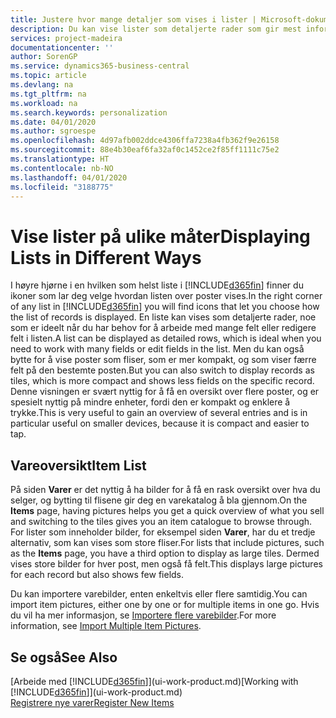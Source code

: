```yaml
---
title: Justere hvor mange detaljer som vises i lister | Microsoft-dokumentasjon
description: Du kan vise lister som detaljerte rader som gir mest informasjon, eller som fliser som det går raskt å se gjennom og kan inkludere miniatyrbilder.
services: project-madeira
documentationcenter: ''
author: SorenGP
ms.service: dynamics365-business-central
ms.topic: article
ms.devlang: na
ms.tgt_pltfrm: na
ms.workload: na
ms.search.keywords: personalization
ms.date: 04/01/2020
ms.author: sgroespe
ms.openlocfilehash: 4d97afb002ddce4306ffa7238a4fb362f9e26158
ms.sourcegitcommit: 88e4b30eaf6fa32af0c1452ce2f85ff1111c75e2
ms.translationtype: HT
ms.contentlocale: nb-NO
ms.lasthandoff: 04/01/2020
ms.locfileid: "3188775"
---
```

# <a name="displaying-lists-in-different-ways"></a><span data-ttu-id="366b3-103">Vise lister på ulike måter</span><span class="sxs-lookup"><span data-stu-id="366b3-103">Displaying Lists in Different Ways</span></span>
<span data-ttu-id="366b3-104">I høyre hjørne i en hvilken som helst liste i [!INCLUDE[d365fin](includes/d365fin_md.md)] finner du ikoner som lar deg velge hvordan listen over poster vises.</span><span class="sxs-lookup"><span data-stu-id="366b3-104">In the right corner of any list in [!INCLUDE[d365fin](includes/d365fin_md.md)] you will find icons that let you choose how the list of records is displayed.</span></span> <span data-ttu-id="366b3-105">En liste kan vises som detaljerte rader, noe som er ideelt når du har behov for å arbeide med mange felt eller redigere felt i listen.</span><span class="sxs-lookup"><span data-stu-id="366b3-105">A list can be displayed as detailed rows, which is ideal when you need to work with many fields or edit fields in the list.</span></span> <span data-ttu-id="366b3-106">Men du kan også bytte for å vise poster som fliser, som er mer kompakt, og som viser færre felt på den bestemte posten.</span><span class="sxs-lookup"><span data-stu-id="366b3-106">But you can also switch to display records as tiles, which is more compact and shows less fields on the specific record.</span></span> <span data-ttu-id="366b3-107">Denne visningen er svært nyttig for å få en oversikt over flere poster, og er spesielt nyttig på mindre enheter, fordi den er kompakt og enklere å trykke.</span><span class="sxs-lookup"><span data-stu-id="366b3-107">This is very useful to gain an overview of several entries and is in particular useful on smaller devices, because it is compact and easier to tap.</span></span>

## <a name="item-list"></a><span data-ttu-id="366b3-108">Vareoversikt</span><span class="sxs-lookup"><span data-stu-id="366b3-108">Item List</span></span>
<span data-ttu-id="366b3-109">På siden **Varer** er det nyttig å ha bilder for å få en rask oversikt over hva du selger, og bytting til flisene gir deg en varekatalog å bla gjennom.</span><span class="sxs-lookup"><span data-stu-id="366b3-109">On the **Items** page, having pictures helps you get a quick overview of what you sell and switching to the tiles gives you an item catalogue to browse through.</span></span> <span data-ttu-id="366b3-110">For lister som inneholder bilder, for eksempel siden **Varer**, har du et tredje alternativ, som kan vises som store fliser.</span><span class="sxs-lookup"><span data-stu-id="366b3-110">For lists that include pictures, such as the **Items** page, you have a third option to display as large tiles.</span></span> <span data-ttu-id="366b3-111">Dermed vises store bilder for hver post, men også få felt.</span><span class="sxs-lookup"><span data-stu-id="366b3-111">This displays large pictures for each record but also shows few fields.</span></span>

<span data-ttu-id="366b3-112">Du kan importere varebilder, enten enkeltvis eller flere samtidig.</span><span class="sxs-lookup"><span data-stu-id="366b3-112">You can import item pictures, either one by one or for multiple items in one go.</span></span> <span data-ttu-id="366b3-113">Hvis du vil ha mer informasjon, se [Importere flere varebilder](inventory-how-import-item-pictures.md).</span><span class="sxs-lookup"><span data-stu-id="366b3-113">For more information, see [Import Multiple Item Pictures](inventory-how-import-item-pictures.md).</span></span>  

## <a name="see-also"></a><span data-ttu-id="366b3-114">Se også</span><span class="sxs-lookup"><span data-stu-id="366b3-114">See Also</span></span>
<span data-ttu-id="366b3-115">[Arbeide med [!INCLUDE[d365fin](includes/d365fin_md.md)]](ui-work-product.md)</span><span class="sxs-lookup"><span data-stu-id="366b3-115">[Working with [!INCLUDE[d365fin](includes/d365fin_md.md)]](ui-work-product.md)</span></span>  
[<span data-ttu-id="366b3-116">Registrere nye varer</span><span class="sxs-lookup"><span data-stu-id="366b3-116">Register New Items</span></span>](inventory-how-register-new-items.md)  
